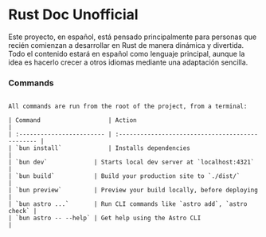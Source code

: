 # Rust Doc Unofficial
Este proyecto, en español, está pensado principalmente para personas que recién comienzan a desarrollar en Rust de manera dinámica y divertida. Todo el contenido estará en español como lenguaje principal, aunque la idea es hacerlo crecer a otros idiomas mediante una adaptación sencilla.

### Commands

```text

All commands are run from the root of the project, from a terminal:

| Command                   | Action                                           |
| :------------------------ | :----------------------------------------------- |
| `bun install`             | Installs dependencies                            |
| `bun dev`             | Starts local dev server at `localhost:4321`      |
| `bun build`           | Build your production site to `./dist/`          |
| `bun preview`         | Preview your build locally, before deploying     |
| `bun astro ...`       | Run CLI commands like `astro add`, `astro check` |
| `bun astro -- --help` | Get help using the Astro CLI                     |
```
